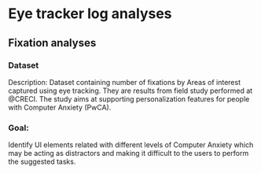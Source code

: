# Eye tracker log analyses

## Fixation analyses

### Dataset
Description: Dataset containing number of fixations by Areas of interest captured using eye tracking. They are results from field study performed at @CRECI. The study aims at supporting personalization features for people with Computer Anxiety (PwCA).

### Goal: 
Identify UI elements related with different levels of Computer Anxiety which may be acting as distractors and making it difficult to the users to perform the suggested tasks.

